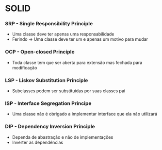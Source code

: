 # SOLID

### SRP - Single Responsibility Principle

- Uma classe deve ter apenas uma responsabilidade
- Ferindo -> Uma classe deve ter um e apenas um motivo para mudar

### OCP - Open-closed Principle

- Toda classe tem que ser aberta para extensão mas fechada para modificação

### LSP - Liskov Substitution Principle

- Subclasses podem ser substituidas por suas classes pai

### ISP - Interface Segregation Principe

- Uma classe não é obrigado a implementar interface que ela não utilizará

### DIP - Dependency Inversion Principle

- Dependa de abastração e não de implementações
- Inverter as dependências
